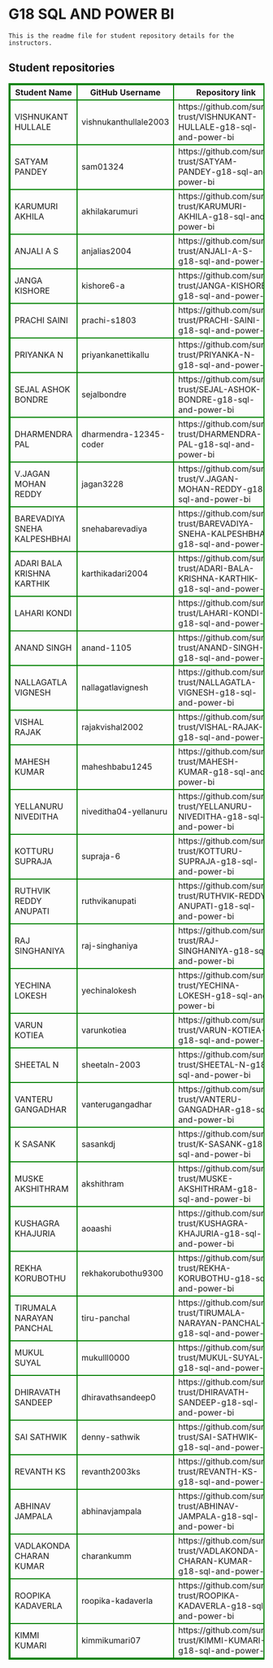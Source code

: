 # G18 SQL AND POWER BI
    This is the readme file for student repository details for the instructors.
## Student repositories 
<table style="border : 2px solid green; width:100%;">
<tr >
<th style="border : 2px solid green;">Student Name</th>
<th style="border : 2px solid green;">GitHub Username</th>
<th style="border : 2px solid green;">Repository link</th>
</tr>
<tr style="border : 2px solid green;">
<td style="border : 2px solid green;">VISHNUKANT HULLALE</td> 

<td style="border : 2px solid green;">vishnukanthullale2003</td> 

<td style="border : 2px solid green;">https://github.com/sure-trust/VISHNUKANT-HULLALE-g18-sql-and-power-bi</td> 
</tr>

<tr style="border : 2px solid green;">
<td style="border : 2px solid green;">SATYAM PANDEY</td> 

<td style="border : 2px solid green;">sam01324</td> 

<td style="border : 2px solid green;">https://github.com/sure-trust/SATYAM-PANDEY-g18-sql-and-power-bi</td> 
</tr>

<tr style="border : 2px solid green;">
<td style="border : 2px solid green;">KARUMURI AKHILA</td> 

<td style="border : 2px solid green;">akhilakarumuri</td> 

<td style="border : 2px solid green;">https://github.com/sure-trust/KARUMURI-AKHILA-g18-sql-and-power-bi</td> 
</tr>

<tr style="border : 2px solid green;">
<td style="border : 2px solid green;">ANJALI A S</td> 

<td style="border : 2px solid green;">anjalias2004</td> 

<td style="border : 2px solid green;">https://github.com/sure-trust/ANJALI-A-S-g18-sql-and-power-bi</td> 
</tr>

<tr style="border : 2px solid green;">
<td style="border : 2px solid green;">JANGA KISHORE</td> 

<td style="border : 2px solid green;">kishore6-a</td> 

<td style="border : 2px solid green;">https://github.com/sure-trust/JANGA-KISHORE-g18-sql-and-power-bi</td> 
</tr>

<tr style="border : 2px solid green;">
<td style="border : 2px solid green;">PRACHI SAINI</td> 

<td style="border : 2px solid green;">prachi-s1803</td> 

<td style="border : 2px solid green;">https://github.com/sure-trust/PRACHI-SAINI-g18-sql-and-power-bi</td> 
</tr>

<tr style="border : 2px solid green;">
<td style="border : 2px solid green;">PRIYANKA N</td> 

<td style="border : 2px solid green;">priyankanettikallu</td> 

<td style="border : 2px solid green;">https://github.com/sure-trust/PRIYANKA-N-g18-sql-and-power-bi</td> 
</tr>

<tr style="border : 2px solid green;">
<td style="border : 2px solid green;">SEJAL ASHOK BONDRE</td> 

<td style="border : 2px solid green;">sejalbondre</td> 

<td style="border : 2px solid green;">https://github.com/sure-trust/SEJAL-ASHOK-BONDRE-g18-sql-and-power-bi</td> 
</tr>

<tr style="border : 2px solid green;">
<td style="border : 2px solid green;">DHARMENDRA PAL</td> 

<td style="border : 2px solid green;">dharmendra-12345-coder</td> 

<td style="border : 2px solid green;">https://github.com/sure-trust/DHARMENDRA-PAL-g18-sql-and-power-bi</td> 
</tr>

<tr style="border : 2px solid green;">
<td style="border : 2px solid green;">V.JAGAN MOHAN REDDY</td> 

<td style="border : 2px solid green;">jagan3228</td> 

<td style="border : 2px solid green;">https://github.com/sure-trust/V.JAGAN-MOHAN-REDDY-g18-sql-and-power-bi</td> 
</tr>

<tr style="border : 2px solid green;">
<td style="border : 2px solid green;">BAREVADIYA SNEHA KALPESHBHAI</td> 

<td style="border : 2px solid green;">snehabarevadiya</td> 

<td style="border : 2px solid green;">https://github.com/sure-trust/BAREVADIYA-SNEHA-KALPESHBHAI-g18-sql-and-power-bi</td> 
</tr>

<tr style="border : 2px solid green;">
<td style="border : 2px solid green;">ADARI BALA KRISHNA KARTHIK</td> 

<td style="border : 2px solid green;">karthikadari2004</td> 

<td style="border : 2px solid green;">https://github.com/sure-trust/ADARI-BALA-KRISHNA-KARTHIK-g18-sql-and-power-bi</td> 
</tr>

<tr style="border : 2px solid green;">
<td style="border : 2px solid green;">LAHARI KONDI</td> 

<td style="border : 2px solid green;"></td> 

<td style="border : 2px solid green;">https://github.com/sure-trust/LAHARI-KONDI-g18-sql-and-power-bi</td> 
</tr>

<tr style="border : 2px solid green;">
<td style="border : 2px solid green;">ANAND SINGH</td> 

<td style="border : 2px solid green;">anand-1105</td> 

<td style="border : 2px solid green;">https://github.com/sure-trust/ANAND-SINGH-g18-sql-and-power-bi</td> 
</tr>

<tr style="border : 2px solid green;">
<td style="border : 2px solid green;">NALLAGATLA VIGNESH</td> 

<td style="border : 2px solid green;">nallagatlavignesh</td> 

<td style="border : 2px solid green;">https://github.com/sure-trust/NALLAGATLA-VIGNESH-g18-sql-and-power-bi</td> 
</tr>

<tr style="border : 2px solid green;">
<td style="border : 2px solid green;">VISHAL RAJAK</td> 

<td style="border : 2px solid green;">rajakvishal2002</td> 

<td style="border : 2px solid green;">https://github.com/sure-trust/VISHAL-RAJAK-g18-sql-and-power-bi</td> 
</tr>

<tr style="border : 2px solid green;">
<td style="border : 2px solid green;">MAHESH KUMAR</td> 

<td style="border : 2px solid green;">maheshbabu1245</td> 

<td style="border : 2px solid green;">https://github.com/sure-trust/MAHESH-KUMAR-g18-sql-and-power-bi</td> 
</tr>

<tr style="border : 2px solid green;">
<td style="border : 2px solid green;">YELLANURU NIVEDITHA</td> 

<td style="border : 2px solid green;">niveditha04-yellanuru</td> 

<td style="border : 2px solid green;">https://github.com/sure-trust/YELLANURU-NIVEDITHA-g18-sql-and-power-bi</td> 
</tr>

<tr style="border : 2px solid green;">
<td style="border : 2px solid green;">KOTTURU SUPRAJA</td> 

<td style="border : 2px solid green;">supraja-6</td> 

<td style="border : 2px solid green;">https://github.com/sure-trust/KOTTURU-SUPRAJA-g18-sql-and-power-bi</td> 
</tr>

<tr style="border : 2px solid green;">
<td style="border : 2px solid green;">RUTHVIK REDDY ANUPATI</td> 

<td style="border : 2px solid green;">ruthvikanupati</td> 

<td style="border : 2px solid green;">https://github.com/sure-trust/RUTHVIK-REDDY-ANUPATI-g18-sql-and-power-bi</td> 
</tr>

<tr style="border : 2px solid green;">
<td style="border : 2px solid green;">RAJ SINGHANIYA</td> 

<td style="border : 2px solid green;">raj-singhaniya</td> 

<td style="border : 2px solid green;">https://github.com/sure-trust/RAJ-SINGHANIYA-g18-sql-and-power-bi</td> 
</tr>

<tr style="border : 2px solid green;">
<td style="border : 2px solid green;">YECHINA LOKESH</td> 

<td style="border : 2px solid green;">yechinalokesh</td> 

<td style="border : 2px solid green;">https://github.com/sure-trust/YECHINA-LOKESH-g18-sql-and-power-bi</td> 
</tr>

<tr style="border : 2px solid green;">
<td style="border : 2px solid green;">VARUN KOTIEA</td> 

<td style="border : 2px solid green;">varunkotiea</td> 

<td style="border : 2px solid green;">https://github.com/sure-trust/VARUN-KOTIEA-g18-sql-and-power-bi</td> 
</tr>

<tr style="border : 2px solid green;">
<td style="border : 2px solid green;">SHEETAL N</td> 

<td style="border : 2px solid green;">sheetaln-2003</td> 

<td style="border : 2px solid green;">https://github.com/sure-trust/SHEETAL-N-g18-sql-and-power-bi</td> 
</tr>

<tr style="border : 2px solid green;">
<td style="border : 2px solid green;">VANTERU GANGADHAR</td> 

<td style="border : 2px solid green;">vanterugangadhar</td> 

<td style="border : 2px solid green;">https://github.com/sure-trust/VANTERU-GANGADHAR-g18-sql-and-power-bi</td> 
</tr>

<tr style="border : 2px solid green;">
<td style="border : 2px solid green;">K SASANK</td> 

<td style="border : 2px solid green;">sasankdj</td> 

<td style="border : 2px solid green;">https://github.com/sure-trust/K-SASANK-g18-sql-and-power-bi</td> 
</tr>

<tr style="border : 2px solid green;">
<td style="border : 2px solid green;">MUSKE AKSHITHRAM</td> 

<td style="border : 2px solid green;">akshithram</td> 

<td style="border : 2px solid green;">https://github.com/sure-trust/MUSKE-AKSHITHRAM-g18-sql-and-power-bi</td> 
</tr>

<tr style="border : 2px solid green;">
<td style="border : 2px solid green;">KUSHAGRA KHAJURIA</td> 

<td style="border : 2px solid green;">aoaashi</td> 

<td style="border : 2px solid green;">https://github.com/sure-trust/KUSHAGRA-KHAJURIA-g18-sql-and-power-bi</td> 
</tr>

<tr style="border : 2px solid green;">
<td style="border : 2px solid green;">REKHA KORUBOTHU</td> 

<td style="border : 2px solid green;">rekhakorubothu9300</td> 

<td style="border : 2px solid green;">https://github.com/sure-trust/REKHA-KORUBOTHU-g18-sql-and-power-bi</td> 
</tr>

<tr style="border : 2px solid green;">
<td style="border : 2px solid green;">TIRUMALA NARAYAN PANCHAL</td> 

<td style="border : 2px solid green;">tiru-panchal</td> 

<td style="border : 2px solid green;">https://github.com/sure-trust/TIRUMALA-NARAYAN-PANCHAL-g18-sql-and-power-bi</td> 
</tr>

<tr style="border : 2px solid green;">
<td style="border : 2px solid green;">MUKUL SUYAL</td> 

<td style="border : 2px solid green;">mukulll0000</td> 

<td style="border : 2px solid green;">https://github.com/sure-trust/MUKUL-SUYAL-g18-sql-and-power-bi</td> 
</tr>

<tr style="border : 2px solid green;">
<td style="border : 2px solid green;">DHIRAVATH SANDEEP</td> 

<td style="border : 2px solid green;">dhiravathsandeep0</td> 

<td style="border : 2px solid green;">https://github.com/sure-trust/DHIRAVATH-SANDEEP-g18-sql-and-power-bi</td> 
</tr>

<tr style="border : 2px solid green;">
<td style="border : 2px solid green;">SAI SATHWIK</td> 

<td style="border : 2px solid green;">denny-sathwik</td> 

<td style="border : 2px solid green;">https://github.com/sure-trust/SAI-SATHWIK-g18-sql-and-power-bi</td> 
</tr>

<tr style="border : 2px solid green;">
<td style="border : 2px solid green;">REVANTH KS</td> 

<td style="border : 2px solid green;">revanth2003ks</td> 

<td style="border : 2px solid green;">https://github.com/sure-trust/REVANTH-KS-g18-sql-and-power-bi</td> 
</tr>

<tr style="border : 2px solid green;">
<td style="border : 2px solid green;">ABHINAV JAMPALA</td> 

<td style="border : 2px solid green;">abhinavjampala</td> 

<td style="border : 2px solid green;">https://github.com/sure-trust/ABHINAV-JAMPALA-g18-sql-and-power-bi</td> 
</tr>

<tr style="border : 2px solid green;">
<td style="border : 2px solid green;">VADLAKONDA CHARAN KUMAR</td> 

<td style="border : 2px solid green;">charankumm</td> 

<td style="border : 2px solid green;">https://github.com/sure-trust/VADLAKONDA-CHARAN-KUMAR-g18-sql-and-power-bi</td> 
</tr>

<tr style="border : 2px solid green;">
<td style="border : 2px solid green;">ROOPIKA KADAVERLA</td> 

<td style="border : 2px solid green;">roopika-kadaverla</td> 

<td style="border : 2px solid green;">https://github.com/sure-trust/ROOPIKA-KADAVERLA-g18-sql-and-power-bi</td> 
</tr>

<tr style="border : 2px solid green;">
<td style="border : 2px solid green;">KIMMI KUMARI</td> 

<td style="border : 2px solid green;">kimmikumari07</td> 

<td style="border : 2px solid green;">https://github.com/sure-trust/KIMMI-KUMARI-g18-sql-and-power-bi</td> 
</tr>
